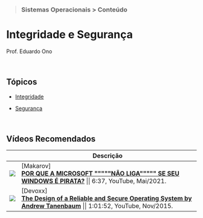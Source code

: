 > ### Sistemas Operacionais > Conteúdo

# Integridade e Segurança

Prof. Eduardo Ono

<br>

## Tópicos

* [Integridade](./integridade/)

* [Segurança](./segurança/)

<br>

## Vídeos Recomendados

|| Descrição |
| :-: | --- |
| [![](https://img.youtube.com/vi/Qb66o55lLVU/default.jpg)](https://youtu.be/Qb66o55lLVU) | [Makarov] <br> [__POR QUE A MICROSOFT """""NÃO LIGA""""" SE SEU WINDOWS É PIRATA?__](https://www.youtube.com/watch?v=Qb66o55lLVU) \|\| 6:37, YouTube, Mai/2021.
| [![](https://img.youtube.com/vi/oS4UWgHtRDw/default.jpg)](https://youtu.be/oS4UWgHtRDw) | [Devoxx] <br> [__The Design of a Reliable and Secure Operating System by Andrew Tanenbaum__](https://www.youtube.com/watch?v=oS4UWgHtRDw) \|\| 1:01:52, YouTube, Nov/2015.

<br>
